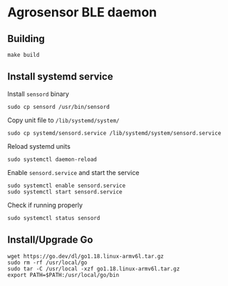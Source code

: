 # Agrosensor BLE daemon

## Building

```shell
make build
```

## Install systemd service

Install `sensord` binary

```shell
sudo cp sensord /usr/bin/sensord
```

Copy unit file to `/lib/systemd/system/`

```shell
sudo cp systemd/sensord.service /lib/systemd/system/sensord.service
```

Reload systemd units

```shell
sudo systemctl daemon-reload
```

Enable `sensord.service` and start the service

```shell
sudo systemctl enable sensord.service
sudo systemctl start sensord.service
```

Check if running properly
```shell
sudo systemctl status sensord
```

## Install/Upgrade Go

```shell
wget https://go.dev/dl/go1.18.linux-armv6l.tar.gz
sudo rm -rf /usr/local/go
sudo tar -C /usr/local -xzf go1.18.linux-armv6l.tar.gz
export PATH=$PATH:/usr/local/go/bin
```
